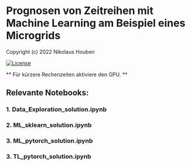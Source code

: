 # Prognosen von Zeitreihen mit Machine Learning am Beispiel eines Microgrids


Copyright (c) 2022 Nikolaus Houben

[![License](https://img.shields.io/badge/License-Apache%202.0-blue.svg)](https://opensource.org/licenses/Apache-2.0)

** Für kürzere Rechenzeiten aktiviere den GPU. **

## Relevante Notebooks:

### 1. Data_Exploration_solution.ipynb

### 2. ML_sklearn_solution.ipynb

### 3. ML_pytorch_solution.ipynb

### 3. TL_pytorch_solution.ipynb


